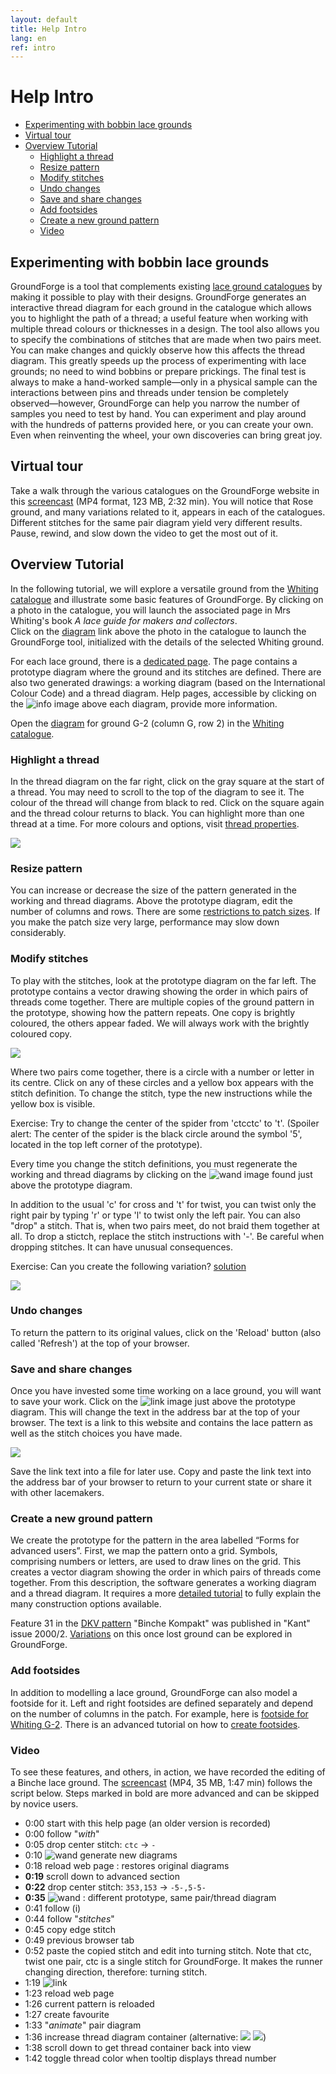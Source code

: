 ```yaml
---
layout: default
title: Help Intro
lang: en
ref: intro
---
```


Help Intro
==========
+ [Experimenting with bobbin lace grounds](#experimenting-with-bobbin-lace-grounds)
+ [Virtual tour](#virtual-tour)
+ [Overview Tutorial](#overview-tutorial)
   + [Highlight a thread](#highlight-a-thread)
   + [Resize pattern](#resize-pattern)
   + [Modify stitches](#modify-stitches)
   + [Undo changes](#undo-changes)
   + [Save and share changes](#save-and-share-changes)
   + [Add footsides](#add-footsides)
   + [Create a new ground pattern](#create-a-new-ground-pattern)
   + [Video](#video)
   

Experimenting with bobbin lace grounds
--------------------------------------

GroundForge is a tool that complements existing [lace ground catalogues](https://maetempels.github.io/MAE-gf/docs/license#literature) by making it possible to play with their designs.
GroundForge generates an interactive thread diagram for each ground in the catalogue which allows you to highlight the path of a thread; a useful feature when working with multiple thread colours or thicknesses in a design.
The tool also allows you to specify the combinations of stitches that are made when two pairs meet.  You can make changes and quickly observe how this affects the thread diagram.
This greatly speeds up the process of experimenting with lace grounds; no need to wind bobbins or prepare prickings. The final test is always to make a hand-worked sample&mdash;only in a physical sample can the interactions between pins and threads under tension be completely observed&mdash;however, GroundForge can help you narrow the number of samples you need to test by hand.
You can experiment and play around with the hundreds of patterns provided here, or you can create your own.
Even when reinventing the wheel, your own discoveries can bring great joy.


Virtual tour
------------

Take a walk through the various catalogues on the GroundForge website in this [screencast](https://github.com/d-bl/GroundForge/releases/download/2019-Q2/catalogues.mp4) (MP4 format, 123 MB, 2:32 min). You will notice that Rose ground, and many variations related to it, appears in each of the catalogues.  
Different stitches for the same pair diagram yield very different results.  Pause, rewind, and slow down the video to get the most out of it.

Overview Tutorial
-----------------

In the following tutorial, we will explore a versatile ground from the [Whiting catalogue] and illustrate some basic features of GroundForge.
By clicking on a photo in the catalogue, you will launch the associated page in Mrs Whiting's book *A lace guide for makers and collectors*.  
Click on the [diagram] link above the photo in the catalogue to launch the GroundForge tool, initialized with the details of the selected Whiting ground.

For each lace ground, there is a [dedicated page](../tiles.html).
The page contains a prototype diagram where the ground and its stitches are defined.
There are also two generated drawings: a working diagram (based on the International Colour Code) and a thread diagram.
Help pages, accessible by clicking on the ![info](images/information-icon.png) image above each diagram, provide more information.

Open the [diagram] for ground G-2 (column G, row 2) in the [Whiting catalogue].

[Whiting catalogue]: /gw-lace-to-gf/

[diagram]: /GroundForge/tiles?whiting=G2_P199&patchWidth=14&patchHeight=13&f1=ctctt&a1=ctcctc&j2=ctc&i2=ctcll&h2=ctctt&g2=ctctt&f2=ctctt&e2=ctctt&d2=ctctt&c2=ctcrrr&b2=ctc&j3=ctcll&i3=ctctt&h3=ctctt&g3=ctcttl&f3=ctc&e3=ctcttr&d3=ctctt&c3=ctctt&b3=ctcrrr&a3=ctc&j4=ctctt&i4=ctctt&h4=ctcttl&g4=ctc&f4=ctc&e4=ctc&d4=ctcttr&c4=ctctt&b4=ctctt&a4=ctcttt&j5=ctctt&i5=ctcttl&h5=ctc&g5=ctc&e5=ctc&d5=ctc&c5=ctcttr&b5=ctctt&a5=ctctt&tile=5----5----,-CDD632AAB,5666632222,5666632222,56666-2222&tileStitch=ctct&shiftColsSW=-5&shiftRowsSW=5&shiftColsSE=5&shiftRowsSE=5

### Highlight a thread

In the thread diagram on the far right, click on the gray square at the start of a thread.  You may need to scroll to the top of the diagram to see it.  The colour of the thread will change from black to red.  Click on the square again and the thread colour returns to black.  You can highlight more than one thread at a time.  For more colours and options, visit [thread properties](Thread-Properties).

![](images/G2-toggle-thread.png)

### Resize pattern

You can increase or decrease the size of the pattern generated in the working and thread diagrams. Above the prototype diagram, edit the number of columns and rows. There are some [restrictions to patch sizes](Patch-Size). If you make the patch size very large, performance may slow down considerably.

### Modify stitches

To play with the stitches, look at the prototype diagram on the far left.
The prototype contains a vector drawing showing the order in which pairs of threads come together.
There are multiple copies of the ground pattern in the prototype, showing how the pattern repeats.
One copy is brightly coloured, the others appear faded.  We will always work with the brightly coloured copy.

![](images/G2-stitch-editor.png)

Where two pairs come together, there is a circle with a number or letter in its centre.  Click on any of these circles and a yellow box appears with the stitch definition.  To change the stitch, type the new instructions while the yellow box is visible.

Exercise: Try to change the center of the spider from 'ctcctc' to 't'.  (Spoiler alert: The center of the spider is the black circle around the symbol '5', located in the top left corner of the prototype).

Every time you change the stitch definitions, you must regenerate the working and thread diagrams by clicking on the ![wand](../images/wand.png) image found just above the prototype diagram.

In addition to the usual 'c' for cross and 't' for twist, you can twist only the right pair by typing 'r' or type 'l' to twist only the left pair.
You can also "drop" a stitch.  That is, when two pairs meet, do not braid them together at all.  To drop a stictch, replace the stitch instructions with '-'.  Be careful when dropping stitches.  It can have unusual consequences.

Exercise: Can you create the following variation? [solution](/GroundForge/tiles?whiting=G2_P199&patchWidth=20&patchHeight=20&f1=-&a1=t&j2=ctc&i2=ctclll&h2=ctctt&g2=ctctt&f2=ctctt&e2=ctctt&d2=ctctt&c2=ctcrrr&b2=ctc&j3=ctclll&i3=ctctt&h3=ctctt&g3=ctcttl&f3=ctc&e3=ctcttr&d3=ctctt&c3=ctctt&b3=ctcrrr&a3=ctc&j4=ctctt&i4=ctctt&h4=ctcttl&g4=ctc&f4=ctc&e4=ctc&d4=ctcttr&c4=ctctt&b4=ctctt&a4=ctcttt&j5=ctctt&i5=ctcttl&h5=ctc&g5=ctc&e5=ctc&d5=ctc&c5=ctcttr&b5=ctctt&a5=ctctt&tile=5----5----,-CDD632AAB,5666632222,5666632222,56666-2222&footsideStitch=ctctt&tileStitch=ctct&headsideStitch=ctctt&shiftColsSW=-5&shiftRowsSW=5&shiftColsSE=5&shiftRowsSE=5)

![](images/G2-modified.png)

### Undo changes

To return the pattern to its original values, click on the 'Reload' button (also called 'Refresh') at the top of your browser.

### Save and share changes

Once you have invested some time working on a lace ground, you will want to save your work.  Click on the ![link](../images/link.png) image just above the prototype diagram.  This will change the text in the address bar at the top of your browser.  The text is a link to this website and contains the lace pattern as well as the stitch choices you have made.

![](images/save-link.png)

Save the link text into a file for later use.  Copy and paste the link text into the address bar of your browser to return to your current state or share it with other lacemakers.

### Create a new ground pattern

We create the prototype for the pattern in the area labelled “Forms for advanced users”. First, we map the pattern onto a grid. Symbols, comprising numbers or letters, are used to draw lines on the grid. This creates a vector diagram showing the order in which pairs of threads come together. From this description, the software generates a working diagram and a thread diagram. It requires a more [detailed tutorial](Advanced) to fully explain the many construction options available.

<a name="BK-31"></a>
Feature 31 in the [DKV pattern](http://www.deutscher-kloeppelverband.de/index.php/component/jshopping/product/view/4/47?Itemid=242) "Binche Kompakt" was published in "Kant" issue 2000/2.  [Variations](https://github.com/d-bl/GroundForge/blob/b6a765f/docs/help/index.md#tutorial) on this once lost ground can be explored in GroundForge.

### Add footsides

In addition to modelling a lace ground, GroundForge can also model a footside for it.  Left and right footsides are defined separately and depend on the number of columns in the patch.
For example, here is [footside for Whiting G-2](/GroundForge/tiles?whiting=G2_P199&patchWidth=11&patchHeight=22&r1=ctcrr&q1=ctc&j1=ctctt&e1=ctcctc&c1=ctc&b1=ctcll&s2=ctctt&r2=ctc&q2=ctcll&p2=ctc&n2=ctc&m2=ctclll&l2=ctctt&k2=ctctt&j2=ctctt&i2=ctctt&h2=ctctt&g2=ctcrrr&f2=ctc&d2=ctc&c2=ctcrr&b2=ctc&a2=ctctt&r3=ctcrr&q3=ctc&p3=ctcrr&n3=ctclll&m3=ctctt&l3=ctctt&k3=ctcttl&j3=ctc&i3=ctcttr&h3=ctctt&g3=ctctt&f3=ctcrrr&e3=ctc&d3=ctcll&c3=ctc&b3=ctcll&s4=ctctt&r4=ctc&q4=ctcll&p4=ctctt&n4=ctctt&m4=ctctt&l4=ctcttl&k4=ctc&j4=ctc&i4=ctc&h4=ctcttr&g4=ctctt&f4=ctctt&e4=ctcttt&d4=ctctt&c4=ctcrr&b4=ctc&a4=ctctt&r5=ctcrr&q5=ctc&p5=ctctt&n5=ctctt&m5=ctcttl&l5=ctc&k5=ctc&i5=ctc&h5=ctc&g5=ctcttr&f5=ctctt&e5=ctctt&d5=ctctt&c5=ctc&b5=ctcll&s6=ctctt&r6=ctc&q6=ctcll&c6=ctcrr&b6=ctc&a6=ctctt&s7=ctctt&r7=ctcrr&q7=ctc&p7=ctctt&d7=ctctt&c7=ctc&b7=ctcll&a7=ctctt&r8=ctc&q8=ctcll&p8=ctcll&d8=ctcrr&c8=ctcrr&b8=ctc&s9=ctctt&r9=ctcrr&q9=ctc&p9=rr&d9=ll&c9=ctc&b9=ctcll&a9=ctctt&r10=ctc&q10=ctcll&p10=ctcrr&d10=ctcll&c10=ctcrr&b10=ctc&footside=X14-,4886,-111,B883,X111,488-,1115,X786,1114,X786&tile=5----5----,-CDD632AAB,5666632222,5666632222,56666-2222&headside=-78X,2117,888-,311C,888X,-117,5888,214X,7888,214X&footsideStitch=ctc&tileStitch=ctctt&headsideStitch=ctctt&shiftColsSW=-5&shiftRowsSW=5&shiftColsSE=5&shiftRowsSE=5).
There is an advanced tutorial on how to [create footsides](Advanced#foot-sides).

### Video

To see these features, and others, in action, we have recorded the editing of a Binche lace ground.
The [screencast](https://github.com/d-bl/GroundForge/releases/download/2019-Q2/BK-31.mp4) (MP4, 35 MB, 1:47 min) follows the script below.
Steps marked in bold are more advanced and can be skipped by novice users. 

* 0:00 start with this help page (an older version is recorded)
* 0:00 follow "_with_"
* 0:05 drop center stitch: `ctc` -> `-`
* 0:10 ![wand](../images/wand.png) generate new diagrams
* 0:18 reload web page : restores original diagrams
* **0:19** scroll down to advanced section
* **0:22** drop center stitch: `353,153` -> `-5-,5-5-`
* **0:35** ![wand](../images/wand.png) : different prototype, same pair/thread diagram
* 0:41 follow (i)
* 0:44 follow "_stitches_"
* 0:45 copy edge stitch
* 0:49 previous browser tab
* 0:52 paste the copied stitch and edit into turning stitch.
       Note that ctc, twist one pair, ctc is a single stitch for GroundForge.
       It makes the runner changing direction, therefore: turning stitch. 
* 1:19 ![link](../images/link.png)
* 1:23 reload web page
* 1:26 current pattern is reloaded
* 1:27 create favourite
* 1:33 "_animate_" pair diagram
* 1:36 increase thread diagram container (alternative: ![](../images/size-inc.jpg) ![](../images/size-dec.jpg))
* 1:38 scroll down to get thread container back into view
* 1:42 toggle thread color when tooltip displays thread number

